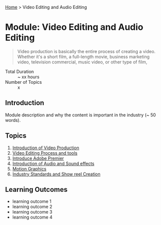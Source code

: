 [Home](../README.md) > Video Editing and Audio Editing

# Module: Video Editing and Audio Editing

> Video production is basically the entire process of creating a video. Whether it's a short film, a full-length movie, business marketing video, television commercial, music video, or other type of film,

<dl>
<dt>Total Duration</dt>
<dd>~ xx hours</dd>
<dt>Number of Topics</dt>
<dd>x</dd>
</dl>

## Introduction

Module description and why the content is important in the industry (~ 50 words).

## Topics

1. [Introduction of Video Production](./Topic_1.md)
2. [Video Editing Process and tools](./Topic_2.md)
3. [Introduce Adobe Premier ](./Topic_3.md)
4. [Introduction of Audio and Sound effects ](./Topic_4.md)
5. [Motion Graphics](./Topic_5.md)
6. [Industry Standards and Show reel Creation ](./Topic_6.md)

## Learning Outcomes

- learning outcome 1
- learning outcome 2
- learning outcome 3
- learning outcome 4

